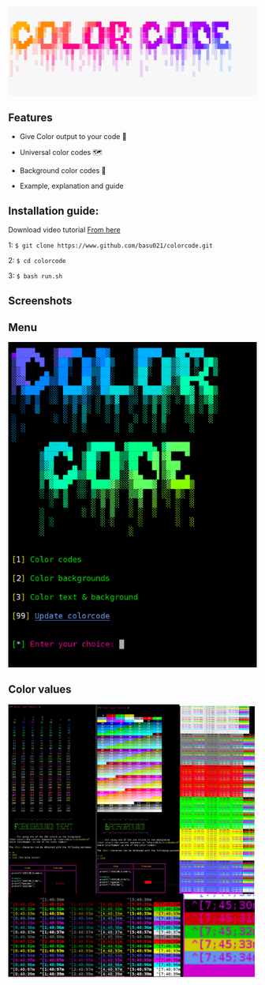 <p>
<img src="https://github.com/basu021/colorcode/blob/master/logo/main.png"><br>

</p>

## Features


- Give Color output to your code 🎨



- Universal color codes 🗺️
- Background color codes 🤗
- Example, explanation and guide

## Installation guide: 
   Download video tutorial [From here]()

1: `$ git clone https://www.github.com/basu021/colorcode.git    `
 
2: `$ cd colorcode `

3: `$ bash run.sh`

## Screenshots

## Menu


<p align="center">
<img src="https://github.com/sanjeevnayak30/logo/blob/master/cc4.png">



</p>

## Color values


<p>





<div class="row">
  <div class="column">
    <img src="https://github.com/sanjeevnayak30/logo/blob/master/ok.png" width="500"


>













</p>
